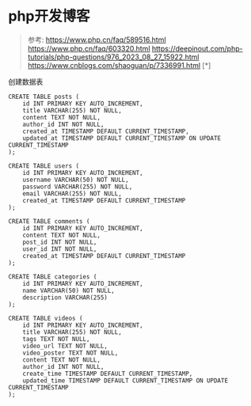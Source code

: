 # php开发博客

> 参考:
> https://www.php.cn/faq/589516.html
> https://www.php.cn/faq/603320.html
> https://deepinout.com/php-tutorials/php-questions/976_2023_08_27_15922.html
> https://www.cnblogs.com/shaoguan/p/7336991.html [*]

创建数据表

```
CREATE TABLE posts (
    id INT PRIMARY KEY AUTO_INCREMENT,
    title VARCHAR(255) NOT NULL,
    content TEXT NOT NULL,
    author_id INT NOT NULL,
    created_at TIMESTAMP DEFAULT CURRENT_TIMESTAMP,
    updated_at TIMESTAMP DEFAULT CURRENT_TIMESTAMP ON UPDATE CURRENT_TIMESTAMP
);

CREATE TABLE users (
    id INT PRIMARY KEY AUTO_INCREMENT,
    username VARCHAR(50) NOT NULL,
    password VARCHAR(255) NOT NULL,
    email VARCHAR(255) NOT NULL,
    created_at TIMESTAMP DEFAULT CURRENT_TIMESTAMP
);

CREATE TABLE comments (
    id INT PRIMARY KEY AUTO_INCREMENT,
    content TEXT NOT NULL,
    post_id INT NOT NULL,
    user_id INT NOT NULL,
    created_at TIMESTAMP DEFAULT CURRENT_TIMESTAMP
);

CREATE TABLE categories (
    id INT PRIMARY KEY AUTO_INCREMENT,
    name VARCHAR(50) NOT NULL,
    description VARCHAR(255)
);
```

```
CREATE TABLE videos (
    id INT PRIMARY KEY AUTO_INCREMENT,
    title VARCHAR(255) NOT NULL,
    tags TEXT NOT NULL,
    video_url TEXT NOT NULL,
    video_poster TEXT NOT NULL,
    content TEXT NOT NULL,
    author_id INT NOT NULL,
    create_time TIMESTAMP DEFAULT CURRENT_TIMESTAMP,
    updated_time TIMESTAMP DEFAULT CURRENT_TIMESTAMP ON UPDATE CURRENT_TIMESTAMP
);
```
